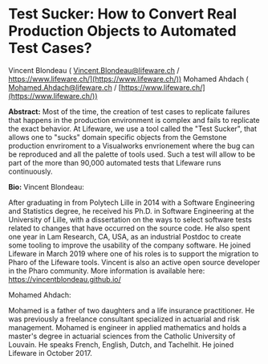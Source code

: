 # Test Sucker: How to Convert Real Production Objects to Automated Test Cases?

Vincent Blondeau ( Vincent.Blondeau@lifeware.ch / https://www.lifeware.ch/](https://www.lifeware.ch/))
Mohamed Ahdach ( Mohamed.Ahdach@lifeware.ch / [https://www.lifeware.ch/](https://www.lifeware.ch/))

**Abstract:**
Most of the time, the creation of test cases to replicate failures that happens in the production environment is 
complex and fails to replicate the exact behavior. At Lifeware, we use a tool called the "Test Sucker",
that allows one to "sucks" domain specific objects from the Gemstone production envriroment to a Visualworks
envrionement where the bug can be reproduced and all the palette of tools used. Such a test will allow to be
part of the more than 90,000 automated tests that Lifeware runs continuously.


**Bio:** 
Vincent Blondeau: 

After graduating in from Polytech Lille in 2014 with a Software Engineering and Statistics degree,
he received his Ph.D. in Software Engineering at the University of Lille, 
with a dissertation on the ways to select software tests related to changes that have occurred on the source code. 
He also spent one year in Lam Research, CA, USA, as an industrial Postdoc to create some tooling to improve the 
usability of the company software. 
He joined Lifeware in March 2019 where one of his roles is to support the migration to Pharo of the Lifeware tools.
Vincent is also an active open source developer in the Pharo community.
More information is available here: https://vincentblondeau.github.io/

Mohamed Ahdach:

Mohamed is a father of two daughters and a life insurance practitioner. 
He was previously a freelance consultant specialized in actuarial and risk management. 
Mohamed is engineer in applied mathematics and holds a master's degree in actuarial sciences 
from the Catholic University of Louvain. He speaks French, English, Dutch, and Tachelhit.
He joined Lifeware in October 2017.

